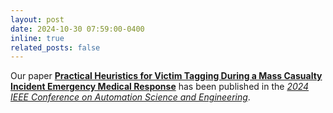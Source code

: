 ```yaml
---
layout: post
date: 2024-10-30 07:59:00-0400
inline: true
related_posts: false
---
```


Our paper **[Practical Heuristics for Victim Tagging During a Mass Casualty Incident Emergency Medical Response]([https://link.springer.com/article/10.1186/s12938-024-01214-2](https://ieeexplore.ieee.org/abstract/document/10711469))** has been published in the _[2024 IEEE Conference on Automation Science and Engineering](https://2024.ieeecase.org/)_.

